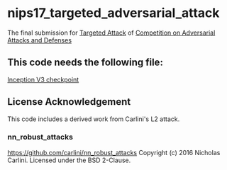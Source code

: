 # nips17_targeted_adversarial_attack
The final submission for
[Targeted Attack](https://www.kaggle.com/c/nips-2017-targeted-adversarial-attack)
of
[Competition on Adversarial Attacks and Defenses](https://github.com/tensorflow/cleverhans/tree/master/examples/nips17_adversarial_competition)

## This code needs the following file:
[Inception V3 checkpoint](http://download.tensorflow.org/models/inception_v3_2016_08_28.tar.gz)

## License Acknowledgement
This code includes a derived work from Carlini's L2 attack.

### nn_robust_attacks
<https://github.com/carlini/nn_robust_attacks>
Copyright (c) 2016 Nicholas Carlini. Licensed under the BSD 2-Clause.
